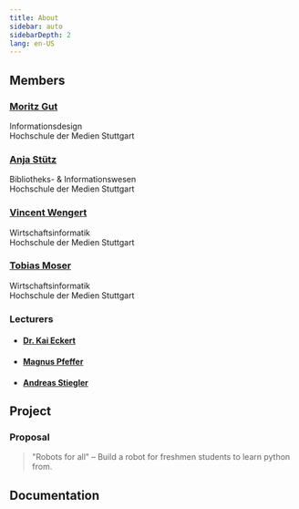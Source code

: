 ```yaml
---
title: About
sidebar: auto
sidebarDepth: 2
lang: en-US
---
```


## Members

### [Moritz Gut](https://github.com/moritzgvt)
Informationsdesign<br>
Hochschule der Medien Stuttgart

### [Anja Stütz](https://github.com/anjastvtz)
Bibliotheks- & Informationswesen<br>
Hochschule der Medien Stuttgart

### [Vincent Wengert](https://github.com/Vincent-Wengert)
Wirtschaftsinformatik<br>
Hochschule der Medien Stuttgart

### [Tobias Moser](https://github.com/Tobias-Moser)
Wirtschaftsinformatik<br>
Hochschule der Medien Stuttgart

### Lecturers
- #### [Dr. Kai Eckert](https://www.hdm-stuttgart.de/studieninhalte/person_view_kuerzel?kuerzel=eckert)
- #### [Magnus Pfeffer](https://www.hdm-stuttgart.de/studieninhalte/person_view_kuerzel?kuerzel=pfeffer)
- #### [Andreas Stiegler](https://www.hdm-stuttgart.de/person_view_kuerzel?kuerzel=stiegler)


## Project

### Proposal
> "Robots for all" – Build a robot for freshmen students to learn python from.

## Documentation